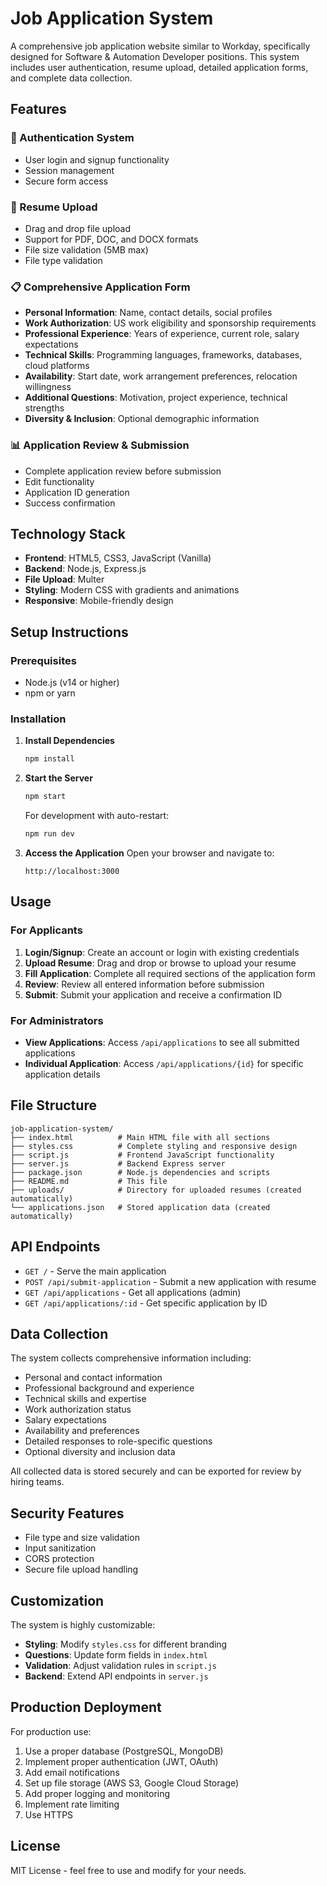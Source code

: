 # Job Application System

A comprehensive job application website similar to Workday, specifically designed for Software & Automation Developer positions. This system includes user authentication, resume upload, detailed application forms, and complete data collection.

## Features

### 🔐 Authentication System
- User login and signup functionality
- Session management
- Secure form access

### 📄 Resume Upload
- Drag and drop file upload
- Support for PDF, DOC, and DOCX formats
- File size validation (5MB max)
- File type validation

### 📋 Comprehensive Application Form
- **Personal Information**: Name, contact details, social profiles
- **Work Authorization**: US work eligibility and sponsorship requirements
- **Professional Experience**: Years of experience, current role, salary expectations
- **Technical Skills**: Programming languages, frameworks, databases, cloud platforms
- **Availability**: Start date, work arrangement preferences, relocation willingness
- **Additional Questions**: Motivation, project experience, technical strengths
- **Diversity & Inclusion**: Optional demographic information

### 📊 Application Review & Submission
- Complete application review before submission
- Edit functionality
- Application ID generation
- Success confirmation

## Technology Stack

- **Frontend**: HTML5, CSS3, JavaScript (Vanilla)
- **Backend**: Node.js, Express.js
- **File Upload**: Multer
- **Styling**: Modern CSS with gradients and animations
- **Responsive**: Mobile-friendly design

## Setup Instructions

### Prerequisites
- Node.js (v14 or higher)
- npm or yarn

### Installation

1. **Install Dependencies**
   ```bash
   npm install
   ```

2. **Start the Server**
   ```bash
   npm start
   ```
   
   For development with auto-restart:
   ```bash
   npm run dev
   ```

3. **Access the Application**
   Open your browser and navigate to:
   ```
   http://localhost:3000
   ```

## Usage

### For Applicants

1. **Login/Signup**: Create an account or login with existing credentials
2. **Upload Resume**: Drag and drop or browse to upload your resume
3. **Fill Application**: Complete all required sections of the application form
4. **Review**: Review all entered information before submission
5. **Submit**: Submit your application and receive a confirmation ID

### For Administrators

- **View Applications**: Access `/api/applications` to see all submitted applications
- **Individual Application**: Access `/api/applications/{id}` for specific application details

## File Structure

```
job-application-system/
├── index.html          # Main HTML file with all sections
├── styles.css          # Complete styling and responsive design
├── script.js           # Frontend JavaScript functionality
├── server.js           # Backend Express server
├── package.json        # Node.js dependencies and scripts
├── README.md           # This file
├── uploads/            # Directory for uploaded resumes (created automatically)
└── applications.json   # Stored application data (created automatically)
```

## API Endpoints

- `GET /` - Serve the main application
- `POST /api/submit-application` - Submit a new application with resume
- `GET /api/applications` - Get all applications (admin)
- `GET /api/applications/:id` - Get specific application by ID

## Data Collection

The system collects comprehensive information including:

- Personal and contact information
- Professional background and experience
- Technical skills and expertise
- Work authorization status
- Salary expectations
- Availability and preferences
- Detailed responses to role-specific questions
- Optional diversity and inclusion data

All collected data is stored securely and can be exported for review by hiring teams.

## Security Features

- File type and size validation
- Input sanitization
- CORS protection
- Secure file upload handling

## Customization

The system is highly customizable:

- **Styling**: Modify `styles.css` for different branding
- **Questions**: Update form fields in `index.html`
- **Validation**: Adjust validation rules in `script.js`
- **Backend**: Extend API endpoints in `server.js`

## Production Deployment

For production use:

1. Use a proper database (PostgreSQL, MongoDB)
2. Implement proper authentication (JWT, OAuth)
3. Add email notifications
4. Set up file storage (AWS S3, Google Cloud Storage)
5. Add proper logging and monitoring
6. Implement rate limiting
7. Use HTTPS

## License

MIT License - feel free to use and modify for your needs.